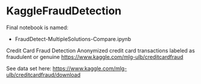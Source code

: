 # KaggleFraudDetection

Final notebook is named:
  - FraudDetect-MultipleSolutions-Compare.ipynb

Credit Card Fraud Detection
Anonymized credit card transactions labeled as fraudulent or genuine
https://www.kaggle.com/mlg-ulb/creditcardfraud

See data set here: 
https://www.kaggle.com/mlg-ulb/creditcardfraud/download
